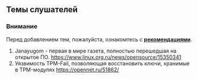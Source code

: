 ## Темы слушателей
### Внимание
Перед добавлением тем, пожалуйста, ознакомтесь с **[рекомендациями](Recommendations_for_the_proposed_topics.md)**.
1. Janayugom - первая в мире газета, полностью перешедшая на открытое ПО. https://www.linux.org.ru/news/opensource/15350341
1. Уязвимость TPM-Fail, позволяющая восстановить ключи, хранимые в TPM-модулях https://opennet.ru/51862/
